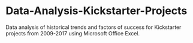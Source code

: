 # Data-Analysis-Kickstarter-Projects
Data analysis of historical trends and factors of success for Kickstarter projects from 2009-2017 using Microsoft Office Excel.
